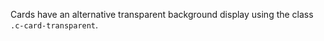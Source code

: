 <!-- Headers start with h5 ##### -->

Cards have an alternative transparent background display using the class `.c-card-transparent`.

<!-- The following example is a **"sharable announcement card"** and is [described in more detail below](#announcement-card). -->